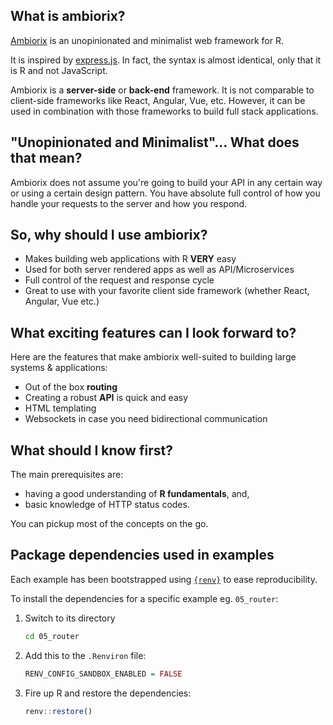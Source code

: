 ## What is ambiorix?

[Ambiorix](https://ambiorix.dev/) is an unopinionated and minimalist web framework for R.

It is inspired by [express.js](https://expressjs.com/). In fact,
the syntax is almost identical, only that it is R and not JavaScript.

Ambiorix is a **server-side** or **back-end** framework. It is not
comparable to client-side frameworks like React, Angular, Vue, etc. However, it can be used in combination with those frameworks
to build full stack applications.

## "Unopinionated and Minimalist"... What does that mean?

Ambiorix does not assume you're going to build your API in any
certain way or using a certain design pattern. You have absolute
full control of how you handle your requests to the server and
how you respond.

## So, why should I use ambiorix?

- Makes building web applications with R **VERY** easy
- Used for both server rendered apps as well as API/Microservices
- Full control of the request and response cycle
- Great to use with your favorite client side framework (whether React, Angular, Vue etc.)

## What exciting features can I look forward to?

Here are the features that make ambiorix well-suited to building
large systems & applications:

- Out of the box **routing**
- Creating a robust **API** is quick and easy
- HTML templating
- Websockets in case you need bidirectional communication

## What should I know first?

The main prerequisites are:
- having a good understanding of **R fundamentals**, and,
- basic knowledge of HTTP status codes.

You can pickup most of the concepts on the go.

## Package dependencies used in examples

Each example has been bootstrapped using [`{renv}`](https://rstudio.github.io/renv/articles/renv.html) to ease reproducibility.

To install the dependencies for a specific example eg. `05_router`:

1. Switch to its directory
    ```bash
    cd 05_router
    ```
1. Add this to the `.Renviron` file:
    ```r
    RENV_CONFIG_SANDBOX_ENABLED = FALSE
    ```
1. Fire up R and restore the dependencies:
    ```r
    renv::restore()
    ```
